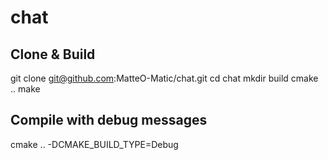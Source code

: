 # chat

## Clone & Build
git clone git@github.com:MatteO-Matic/chat.git
cd chat
mkdir build
cmake ..
make

## Compile with debug messages
cmake .. -DCMAKE_BUILD_TYPE=Debug
